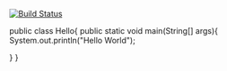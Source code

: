 [![Build Status](https://dev.azure.com/archana0485/Sample%20Project/_apis/build/status/First%20%20Repo?branchName=master)](https://dev.azure.com/archana0485/Sample%20Project/_build/latest?definitionId=3&branchName=master)

public class Hello{
  public static void main(String[] args){
    System.out.println("Hello World");
    
  }
}
